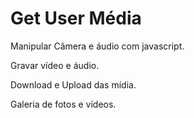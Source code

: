 # Get User Média
<p>Manipular Câmera e áudio com javascript.</p>
<p>Gravar vídeo e áudio.</p>
<p>Download e Upload das mídia.</p>
<p>Galeria de fotos e vídeos.</p>
